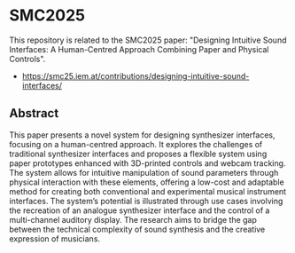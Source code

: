 # SMC2025

This repository is related to the SMC2025 paper: "Designing Intuitive Sound Interfaces: A Human-Centred Approach Combining Paper and Physical Controls".


- https://smc25.iem.at/contributions/designing-intuitive-sound-interfaces/

## Abstract

This paper presents a novel system for designing synthesizer interfaces, focusing on a human-centred approach. It explores the challenges of traditional synthesizer interfaces and proposes a flexible system using paper prototypes enhanced with 3D-printed controls and webcam tracking. The system allows for intuitive manipulation of sound parameters through physical interaction with these elements, offering a low-cost and adaptable method for creating both conventional and experimental musical instrument interfaces. The system’s potential is illustrated through use cases involving the recreation of an analogue synthesizer interface and the control of a multi-channel auditory display. The research aims to bridge the gap between the technical complexity of sound synthesis and the creative expression of musicians.

